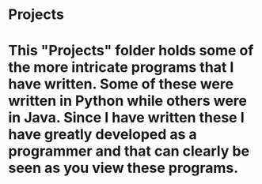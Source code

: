 # Projects
#
# This "Projects" folder holds some of the more intricate programs that I have written. Some of these were written in Python while others were in Java.  Since I have written these I have greatly developed as a programmer and that can clearly be seen as you view these programs. 
